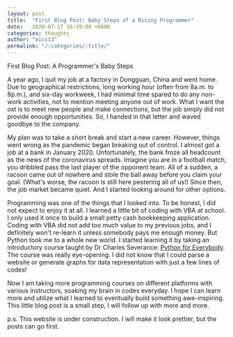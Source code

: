 ```yaml
---
layout: post
title:  "First Blog Post: Baby Steps of a Rising Programmer"
date:   2020-07-17 16:39:00 +0800
categories: thoughts
author: "mics13"
permalink: "/:categories/:title/"
---
```


First Blog Post: A Programmer's Baby Steps

A year ago, I quit my job at a factory in 	Dongguan, China and went home. Due to geographical restrictions, long working hour (often from 8a.m. to 8p.m.), and six-day workweek, I had minimal time spared to do any non-work activities, not to mention meeting anyone out of work. What I want the ost is to meet new people and make connections, but the job simply did not provide enough opportunities. So, I handed in that letter and waved goodbye to the company.

My plan was to take a short break and start a new career. However, things went wrong as the pandemic began breaking out of control.  I almost got a job at a bank in January  2020. Unfortunately, the bank froze all headcount as the news of the coronavirus spreads.  Imagine you are in a football match, you dribbled pass the last player of the opponent team. All of a sudden, a racoon came out of nowhere and stole the ball away before you claim your goal. (What's worse, the racoon is still here pestering all of us!) Since then, the job market became quiet. And I started looking around for other options.

Programming was one of the things that I looked into. To be honest, I did not expect to enjoy it at all. I learned a little bit of coding with VBA at school. I only used it once to build a small petty cash bookkeeping application. Coding with VBA did not add too much value to my previous jobs, and I definitely won't re-learn it unless somebody pays me enough money. But Python took me to a whole new world. I started learning it by taking an introductory course taught by Dr Charles Severance: [Python for Everybody][jekyll docs]. The course was really eye-opening. I did not know that I could parse a website or generate graphs for data representation with just a few lines of codes!



Now I am taking more programming courses on different platforms with various instructors, soaking my brain in codes everyday. I hope I can learn more and utilize what I learned to eventually build something awe-inspiring. This little blog post is a small step, I will follow up with more and more.

p.s. This website is under construction. I will make it look prettier, but the posts can go first.

[jekyll docs]: https://www.coursera.org/specializations/python
